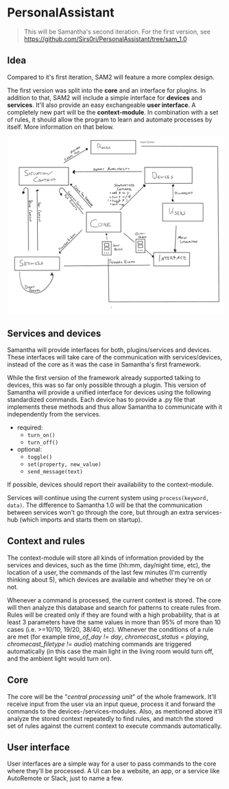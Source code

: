 # PersonalAssistant

> This will be Samantha's second iteration.
> For the first version, see https://github.com/Sirs0ri/PersonalAssistant/tree/sam_1.0

## Idea

Compared to it's first iteration, SAM2 will feature a more complex design.

The first version was split into the **core** and an interface for plugins. In addition to that, SAM2 will include a simple interface for **devices** and **services**. It'll also provide an easy exchangeable **user interface**. A completely new part will be the **context-module**. In combination with a set of rules, it should allow the program to learn and automate processes by itself. More information on that below.

![first_sketch]


## Services and devices

Samantha will provide interfaces for both, plugins/services and devices. These interfaces will take care of the communication with services/devices, instead of the core as it was the case in Samantha's first framework.

While the first version of the framework already supported talking to devices, this was so far only possible through a plugin. This version of Samantha will provide a unified interface for devices using the following standardized commands. Each device has to provide a .py file that implements these methods and thus allow Samantha to communicate with it independently from the services.

* required:
    * `turn_on()`
    * `turn_off()`
* optional:
    * `toggle()`
    * `set(property, new_value)`
    * `send_message(text)`


If possible, devices should report their availability to the context-module.

Services will continue using the current system using `process(keyword, data)`. The difference to Samantha 1.0 will be that the communication between services won't go through the core, but through an extra services-hub (which imports and starts them on startup).

## Context and rules

The context-module will store all kinds of information provided by the services and devices, such as the time (hh:mm, day/night time, etc), the location of a user, the commands of the last few minutes (I'm currently thinking about 5), which devices are available and whether they're on or not.

Whenever a command is processed, the current context is stored. The core will then analyze this database and search for patterns to create rules from. Rules will be created only if they are found with a high probability, that is at least 3 parameters have the same values in more than 95% of more than 10 cases (i.e. >=10/10, 19/20, 38/40, etc). Whenever the conditions of a rule are met (for example *time_of_day != day*, *chromecast_status = playing*, *chromecast_filetype != audio*) matching commands are triggered automatically (in this case the main light in the living room would turn off, and the ambient light would turn on).

## Core

The core will be the "*central processing unit*" of the whole framework. It'll receive input from the user via an input queue, process it and forward the commands to the devices-/services-modules. Also, as mentioned above it'll analyze the stored context repeatedly to find rules, and match the stored set of rules against the current context to execute commands automatically.

## User interface

User interfaces are a simple way for a user to pass commands to the core where they'll be processed. A UI can be a website, an app, or a service like AutoRemote or Slack, just to name a few.

[first_sketch]: wiki/diagrams/first_sketch.png
